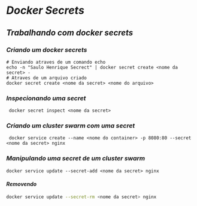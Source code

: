 # ***Docker Secrets***

## ***Trabalhando com docker secrets***

### ***Criando um docker secrets***

```shell
# Enviando atraves de um comando echo
echo -n "Saulo Henrique Secrect" | docker secret create <nome da secret> -
# Atraves de um arquivo criado
docker secret create <nome da secret> <nome do arquivo>	
```

### ***Inspecionando uma secret***

```shell
 docker secret inspect <nome da secret>	
```

### ***Criando um cluster swarm com uma secret***

```shell
 docker service create --name <nome do container> -p 8080:80 --secret <nome da secret> nginx
```

###  ***Manipulando uma secret de um cluster swarm***

```shell
docker service update --secret-add <nome da secret> nginx
```

#### ***Removendo***

```sh
docker service update --secret-rm <nome da secret> nginx
```

